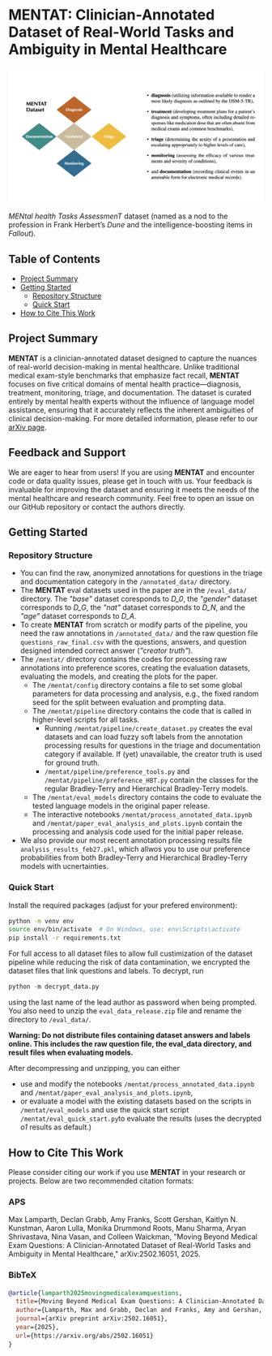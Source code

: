 # MENTAT: Clinician-Annotated Dataset of Real-World Tasks and Ambiguity in Mental Healthcare

<img src="images/mentat_logo.png" alt="Diagram" width="600">

_MENtal health Tasks AssessmenT_ dataset (named as a nod to the profession in Frank Herbert’s *Dune* and the intelligence-boosting items in *Fallout*). 

## Table of Contents

- [Project Summary](#project-summary)
- [Getting Started](#getting-started)
  - [Repository Structure](#repository-structure)
  - [Quick Start](#quick-start)
- [How to Cite This Work](#how-to-cite-this-work)

## Project Summary

**MENTAT** is a clinician-annotated dataset designed to capture the nuances of real-world decision-making in mental healthcare. Unlike traditional medical exam-style benchmarks that emphasize fact recall, **MENTAT** focuses on five critical domains of mental health practice—diagnosis, treatment, monitoring, triage, and documentation. The dataset is curated entirely by mental health experts without the influence of language model assistance, ensuring that it accurately reflects the inherent ambiguities of clinical decision-making. For more detailed information, please refer to our [arXiv page](https://arxiv.org/abs/2502.16051).

## Feedback and Support

We are eager to hear from users! If you are using **MENTAT** and encounter code or data quality issues, please get in touch with us. Your feedback is invaluable for improving the dataset and ensuring it meets the needs of the mental healthcare and research community. Feel free to open an issue on our GitHub repository or contact the authors directly.

## Getting Started

### Repository Structure

* You can find the raw, anonymized annotations for questions in the triage and documentation category in the ```/annotated_data/``` directory.
* The **MENTAT** eval datasets used in the paper are in the ```/eval_data/``` directory. The _"base"_ dataset coresponds to _D_0_, the _"gender"_ dataset corresponds to _D_G_, the _"nat"_ dataset corresponds to _D_N_, and the _"age"_ dataset corresponds to _D_A_.
* To create **MENTAT** from scratch or modify parts of the pipeline, you need the raw annotations in ```/annotated_data/``` and the raw question file ```questions_raw_final.csv``` with the questions, answers, and question designed intended correct answer (_"creator truth"_).
* The ```/mentat/``` directory contains the codes for processing raw annotations into preference scores, creating the evaluation datasets, evaluating the models, and creating the plots for the paper. 
    * The ```/mentat/config``` directory contains a file to set some global parameters for data processing and analysis, e.g., the fixed random seed for the split between evaluation and prompting data.
    * The ```/mentat/pipeline``` directory contains the code that is called in higher-level scripts for all tasks.
        * Running ```/mentat/pipeline/create_dataset.py``` creates the eval datasets and can load fuzzy soft labels from the annotation processing results for questions in the triage and documentation category if available. If (yet) unavailable, the creator truth is used for ground truth.
        * ```/mentat/pipeline/preference_tools.py``` and ```/mentat/pipeline/preference_HBT.py``` contain the classes for the regular Bradley-Terry and Hierarchical Bradley-Terry models.
    * The ```/mentat/eval_models``` directory contains the code to evaluate the tested language models in the original paper release.
    * The interactive notebooks ```/mentat/process_annotated_data.ipynb``` and ```/mentat/paper_eval_analysis_and_plots.ipynb``` contain the processing and analysis code used for the initial paper release.
* We also provide our most recent annotation processing results file ```analysis_results_feb27.pkl```, which allwos you to use our preference probabilities from both Bradley-Terry and Hierarchical Bradley-Terry models with ucnertainties.

### Quick Start

Install the required packages (adjust for your prefered environment):
```bash
python -m venv env
source env/bin/activate  # On Windows, use: env\Scripts\activate
pip install -r requirements.txt
```

For full access to all dataset files to allow full custimization of the dataset pipeline while reducing the risk of data contamination, we encrypted the dataset files that link questions and labels. To decrypt, run 
```python
python -m decrypt_data.py 
```
using the last name of the lead author as password when being prompted. You also need to unzip the ```eval_data_release.zip``` file and rename the directory to ```/eval_data/```.

**Warning: Do not distribute files containing dataset answers and labels online. This includes the raw question file, the eval_data directory, and result files when evaluating models.**

After decompressing and unzipping, you can either 
* use and modify the notebooks ```/mentat/process_annotated_data.ipynb``` and ```/mentat/paper_eval_analysis_and_plots.ipynb```, 
* or evaluate a model with the existing datasets based on the scripts in ```/mentat/eval_models``` and use the quick start script ```/mentat/eval_quick_start.py```to evaluate the results (uses the decrypted _o1_ results as default.)


## How to Cite This Work

Please consider citing our work if you use **MENTAT** in your research or projects. Below are two recommended citation formats:

### APS

Max Lamparth, Declan Grabb, Amy Franks, Scott Gershan, Kaitlyn N. Kunstman, Aaron Lulla, Monika Drummond Roots, Manu Sharma, Aryan Shrivastava, Nina Vasan, and Colleen Waickman, "Moving Beyond Medical Exam Questions: A Clinician-Annotated Dataset of Real-World Tasks and Ambiguity in Mental Healthcare," arXiv:2502.16051, 2025.

### BibTeX
```bibtex
@article{lamparth2025movingmedicalexamquestions,
  title={Moving Beyond Medical Exam Questions: A Clinician-Annotated Dataset of Real-World Tasks and Ambiguity in Mental Healthcare},
  author={Lamparth, Max and Grabb, Declan and Franks, Amy and Gershan, Scott and Kunstman, Kaitlyn N. and Lulla, Aaron and Drummond Roots, Monika and Sharma, Manu and Shrivastava, Aryan and Vasan, Nina and Waickman, Colleen},
  journal={arXiv preprint arXiv:2502.16051},
  year={2025},
  url={https://arxiv.org/abs/2502.16051}
}
